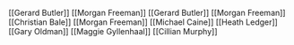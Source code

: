 [[Gerard Butler]]
[[Morgan Freeman]]
[[Gerard Butler]]
[[Morgan Freeman]]
[[Christian Bale]]
[[Morgan Freeman]]
[[Michael Caine]]
[[Heath Ledger]]
[[Gary Oldman]]
[[Maggie Gyllenhaal]]
[[Cillian Murphy]]
